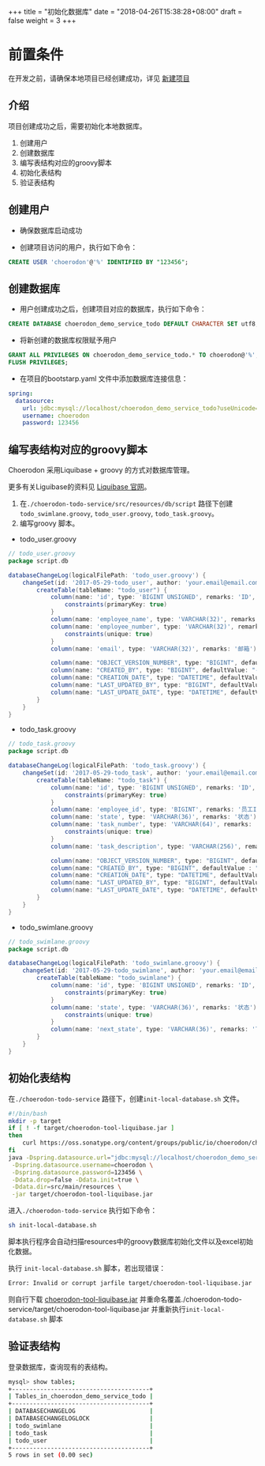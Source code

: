 +++
title = "初始化数据库"
date = "2018-04-26T15:38:28+08:00"
draft = false
weight = 3
+++

# 前置条件

在开发之前，请确保本地项目已经创建成功，详见 [新建项目](../create_project/)

## 介绍

项目创建成功之后，需要初始化本地数据库。

1. 创建用户
2. 创建数据库
3. 编写表结构对应的groovy脚本
4. 初始化表结构
5. 验证表结构

## 创建用户

* 确保数据库启动成功

* 创建项目访问的用户，执行如下命令：
``` sql
CREATE USER 'choerodon'@'%' IDENTIFIED BY "123456";
```

## 创建数据库

* 用户创建成功之后，创建项目对应的数据库，执行如下命令：
```sql
CREATE DATABASE choerodon_demo_service_todo DEFAULT CHARACTER SET utf8;
```

* 将新创建的数据库权限赋予用户
```sql
GRANT ALL PRIVILEGES ON choerodon_demo_service_todo.* TO choerodon@'%';
FLUSH PRIVILEGES;
```

* 在项目的bootstarp.yaml 文件中添加数据库连接信息：
```yaml
spring:
  datasource:
    url: jdbc:mysql://localhost/choerodon_demo_service_todo?useUnicode=true&characterEncoding=utf-8&useSSL=false
    username: choerodon
    password: 123456
```

## 编写表结构对应的groovy脚本

Choerodon 采用Liquibase + groovy 的方式对数据库管理。

更多有关Liguibase的资料见 [Liquibase 官网](http://www.liquibase.org/)。

1. 在`./choerodon-todo-service/src/resources/db/script` 路径下创建`todo_swimlane.groovy`, `todo_user.groovy`, `todo_task.groovy`。
2. 编写groovy 脚本。

* todo_user.groovy

```groovy
// todo_user.groovy
package script.db

databaseChangeLog(logicalFilePath: 'todo_user.groovy') {
    changeSet(id: '2017-05-29-todo_user', author: 'your.email@email.com') {
        createTable(tableName: "todo_user") {
            column(name: 'id', type: 'BIGINT UNSIGNED', remarks: 'ID', autoIncrement: true) {
                constraints(primaryKey: true)
            }
            column(name: 'employee_name', type: 'VARCHAR(32)', remarks: '员工名')
            column(name: 'employee_number', type: 'VARCHAR(32)', remarks: '员工号') {
                constraints(unique: true)
            }
            column(name: 'email', type: 'VARCHAR(32)', remarks: '邮箱')

            column(name: "OBJECT_VERSION_NUMBER", type: "BIGINT", defaultValue: "1")
            column(name: "CREATED_BY", type: "BIGINT", defaultValue: "-1")
            column(name: "CREATION_DATE", type: "DATETIME", defaultValueComputed: "CURRENT_TIMESTAMP")
            column(name: "LAST_UPDATED_BY", type: "BIGINT", defaultValue: "-1")
            column(name: "LAST_UPDATE_DATE", type: "DATETIME", defaultValueComputed: "CURRENT_TIMESTAMP")
        }
    }
}
```

* todo_task.groovy

```groovy
// todo_task.groovy
package script.db

databaseChangeLog(logicalFilePath: 'todo_task.groovy') {
    changeSet(id: '2017-05-29-todo_task', author: 'your.email@email.com') {
        createTable(tableName: "todo_task") {
            column(name: 'id', type: 'BIGINT UNSIGNED', remarks: 'ID', autoIncrement: true) {
                constraints(primaryKey: true)
            }
            column(name: 'employee_id', type: 'BIGINT', remarks: '员工ID')
            column(name: 'state', type: 'VARCHAR(36)', remarks: '状态')
            column(name: 'task_number', type: 'VARCHAR(64)', remarks: '任务编号') {
                constraints(unique: true)
            }
            column(name: 'task_description', type: 'VARCHAR(256)', remarks: '任务描述')

            column(name: "OBJECT_VERSION_NUMBER", type: "BIGINT", defaultValue : "1")
            column(name: "CREATED_BY", type: "BIGINT", defaultValue : "-1")
            column(name: "CREATION_DATE", type: "DATETIME", defaultValueComputed : "CURRENT_TIMESTAMP")
            column(name: "LAST_UPDATED_BY", type: "BIGINT", defaultValue : "-1")
            column(name: "LAST_UPDATE_DATE", type: "DATETIME", defaultValueComputed : "CURRENT_TIMESTAMP")
        }
    }
}
```

* todo_swimlane.groovy

```groovy
// todo_swimlane.groovy
package script.db

databaseChangeLog(logicalFilePath: 'todo_swimlane.groovy') {
    changeSet(id: '2017-05-29-todo_swimlane', author: 'your.email@email.com') {
        createTable(tableName: "todo_swimlane") {
            column(name: 'id', type: 'BIGINT UNSIGNED', remarks: 'ID', autoIncrement: true) {
                constraints(primaryKey: true)
            }
            column(name: 'state', type: 'VARCHAR(36)', remarks: '状态') {
                constraints(unique: true)
            }
            column(name: 'next_state', type: 'VARCHAR(36)', remarks: '下一状态')
        }
    }
}
```
## 初始化表结构

在`./choerodon-todo-service` 路径下，创建`init-local-database.sh` 文件。

```bash
#!/bin/bash
mkdir -p target
if [ ! -f target/choerodon-tool-liquibase.jar ]
then
    curl https://oss.sonatype.org/content/groups/public/io/choerodon/choerodon-tool-liquibase/0.5.0.RELEASE/choerodon-tool-liquibase-0.5.0.RELEASE.jar -o target/choerodon-tool-liquibase.jar
fi
java -Dspring.datasource.url="jdbc:mysql://localhost/choerodon_demo_service_todo?useUnicode=true&characterEncoding=utf-8&useSSL=false" \
 -Dspring.datasource.username=choerodon \
 -Dspring.datasource.password=123456 \
 -Ddata.drop=false -Ddata.init=true \
 -Ddata.dir=src/main/resources \
 -jar target/choerodon-tool-liquibase.jar
```

进入`./choerodon-todo-service` 执行如下命令：
```bash
sh init-local-database.sh
```

脚本执行程序会自动扫描resources中的groovy数据库初始化文件以及excel初始化数据。

执行 `init-local-database.sh` 脚本，若出现错误：
```bash
Error: Invalid or corrupt jarfile target/choerodon-tool-liquibase.jar
```

则自行下载 [choerodon-tool-liquibase.jar](https://oss.sonatype.org/content/groups/public/io/choerodon/choerodon-tool-liquibase/0.5.0.RELEASE/choerodon-tool-liquibase-0.5.0.RELEASE.jar) 并重命名覆盖./choerodon-todo-service/target/choerodon-tool-liquibase.jar 并重新执行`init-local-database.sh` 脚本

## 验证表结构

登录数据库，查询现有的表结构。

```bash
mysql> show tables;
+---------------------------------------+
| Tables_in_choerodon_demo_service_todo |
+---------------------------------------+
| DATABASECHANGELOG                     |
| DATABASECHANGELOGLOCK                 |
| todo_swimlane                         |
| todo_task                             |
| todo_user                             |
+---------------------------------------+
5 rows in set (0.00 sec)
```